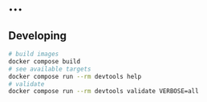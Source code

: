 # ...

## Developing

```bash
# build images
docker compose build
# see available targets
docker compose run --rm devtools help
# validate
docker compose run --rm devtools validate VERBOSE=all
```
